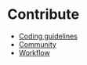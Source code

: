 # Contribute

* [Coding guidelines](https://github.com/open-cooperative-ecosystem/docs/tree/bd8b2402f315f37cd3fd434075da9ddd8d3f7190/Contribute/coding_guidelines.md)
* [Community](https://github.com/open-cooperative-ecosystem/docs/tree/bd8b2402f315f37cd3fd434075da9ddd8d3f7190/Contribute/community.md)
* [Workflow](https://github.com/open-cooperative-ecosystem/docs/tree/bd8b2402f315f37cd3fd434075da9ddd8d3f7190/Contribute/team_workflow.md)

